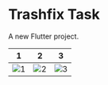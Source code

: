 # Trashfix Task

A new Flutter project.




| 1               |    2            | 3         |
| ---------------------- | ---------------------- | --------- |
| ![1](https://github.com/pratik-319/Trashfix-task/assets/112092283/06e645ca-fd3c-4698-82a3-2f673f029503) |![2](https://github.com/pratik-319/Trashfix-task/assets/112092283/e726e2e7-9201-4366-be32-3b4827d48018) |![3](https://github.com/pratik-319/Trashfix-task/assets/112092283/e4f2636c-356b-412e-98f5-4098f30a9b5c)|
